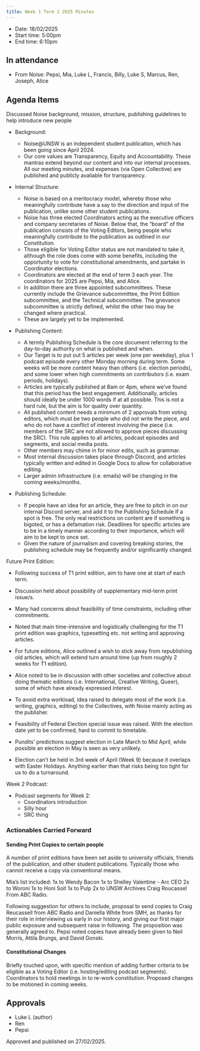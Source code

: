 ```yaml
---
title: Week 1 Term 1 2025 Minutes
---
```


- Date: 18/02/2025
- Start time: 5:00pm
- End time: 6:10pm

## In attendance

- From Noise: Pepsi, Mia, Luke L, Francis, Billy, Luke S, Marcus, Ren, Joseph, Alice

## Agenda Items

Discussed Noise background, mission, structure, publishing guidelines to help introduce new people

- Background:
  - Noise@UNSW is an independent student publication, which has been going since April 2024.
  - Our core values are Transparency, Equity and Accountability. These mantras extend beyond our content and into our internal processes. All our meeting minutes, and expenses (via Open Collective) are published and publicly avaliable for transparency.

- Internal Structure:
  - Noise is based on a meritocracy model, whereby those who meaningfully contribute have a say to the direction and input of the publication, unlike some other student publications.
  - Noise has three elected Coordinators acting as the executive officers and company secretaries of Noise. Below that, the “board” of the publication consists of the Voting Editors, being people who meaningfully contribute to the publication as outlined in our Constitution.
  - Those eligible for Voting Editor status are not mandated to take it, although the role does come with some benefits, including the opportunity to vote for constitutional amendments, and partake in Coordinator elections.
  - Coordinators are elected at the end of term 3 each year. The coordinators for 2025 are Pepsi, Mia, and Alice.
  - In addition there are three appointed subcommittees. These currently include the Grievance subcommittee, the Print Edition subcommittee, and the Technical subcommittee. The grievance subcommittee is strictly defined, whilst the other two may be changed where practical.
  - These are largely yet to be implemented. 

- Publishing Content:
  - A termly Publishing Schedule is the core document referring to the day-to-day authority on what is published and when.
  - Our Target is to put out 5 articles per week (one per weekday), plus 1 podcast episode every other Monday morning during term. Some weeks will be more content heavy than others (i.e. election periods), and some lower when high commitments on contributors (i.e. exam periods, holidays). 
  - Articles are typically published at 8am or 4pm, where we’ve found that this period has the best engagement. Additionally, articles should ideally be under 1000 words if at all possible. This is not a hard rule, but the aim is for quality over quantity.
  - All published content needs a minimum of 2 approvals from voting editors, which must be two people who did not write the piece, and who do not have a conflict of interest involving the piece (i.e. members of the SRC are not allowed to approve pieces discussing the SRC). This rule applies to all articles, podcast episodes and segments, and social media posts. 
  - Other members may chime in for minor edits, such as grammar.
  - Most internal discussion takes place through Discord, and articles typically written and edited in Google Docs to allow for collaborative editing.
  - Larger admin infrastructure (i.e. emails) will be changing in the coming weeks/months.

- Publishing Schedule:
  - If people have an idea for an article, they are free to pitch in on our internal Discord server, and add it to the Publishing Schedule If a spot is free. The only real restrictions on content are if something is bigoted, or has a defamation risk. Deadlines for specific articles are to be in a timely manner according to their importance, which will aim to be kept to once set.
  - Given the nature of journalism and covering breaking stories, the publishing schedule may be frequently and/or significantly changed. 

Future Print Edition:
- Following success of T1 print edition, aim to have one at start of each term.
- Discussion held about possibility of supplementary mid-term print issue/s. 
- Many had concerns about feasibility of time constraints, including other commitments. 
- Noted that main time-intensive and logistically challenging for the T1 print edition was graphics, typesetting etc. not writing and approving articles.
- For future editions, Alice outlined a wish to stick away from republishing old articles, which will extend turn around time (up from roughly 2 weeks for T1 edition).

- Alice noted to be in discussion with other societies and collective about doing thematic editions (i.e. International, Creative Writing, Queer), some of which have already expressed interest.
- To avoid extra workload, idea raised to delegate most of the work (i.e. writing, graphics, editing) to the Collectives, with Noise mainly acting as the publisher. 

- Feasibility of Federal Election special issue was raised. With the election date yet to be confirmed, hard to commit to timetable.
- Pundits’ predictions suggest election in Late March to Mid April, while possible an election in May is seen as very unlikely. 
- Election can’t be held in 3rd week of April (Week 9) because it overlaps with Easter Holidays. Anything earlier than that risks being too tight for us to do a turnaround.

Week 2 Podcast:
- Podcast segments for Week 2:
  - Coordinators introduction
  - Silly hour
  - SRC thing

### Actionables Carried Forward

#### Sending Print Copies to certain people

A number of print editions have been set aside to university officials, friends of the publication, and other student publications. Typically those who cannot receive a copy via conventional means. 

Mia’s list included:
1x to Wendy Bacon
1x to Shelley Valentine - Arc CEO
2x to Woroni
1x to Honi Soit
1x to Pulp
2x to UNSW Archives
Craig Roucassel From ABC Radio. 

Following suggestion for others to include, proposal to send copies to Craig Reucassell from ABC Radio and Daniella White from SMH, as thanks for their role in interviewing us early in our history, and giving our first major public exposure and subsequent raise in following. The proposition was generally agreed to. 
Pepsi noted copies have already been given to Neil Morris, Attila Brungs, and David Gonski.

#### Constitutional Changes

Briefly touched upon, with specific mention of adding further criteria to be eligible as a Voting Editor (i.e. hosting/editing podcast segments). Coordinators to hold meetings in to re-work constitution. Proposed changes to be motioned in coming weeks.

## Approvals

- Luke L (author)
- Ren
- Pepsi

Approved and published on 27/02/2025.